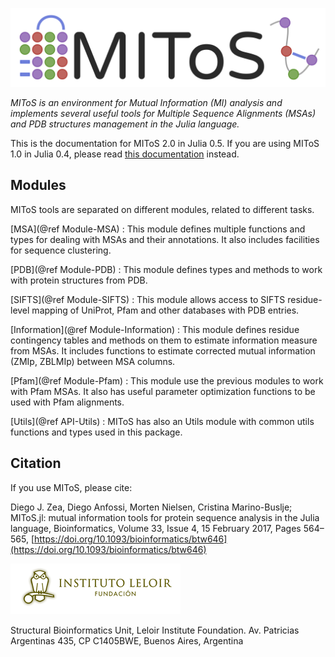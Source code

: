 ![MIToS.jl](../assets/MIToS_logo.png)  

*MIToS is an environment for Mutual Information (MI) analysis and implements several
useful tools for Multiple Sequence Alignments (MSAs) and PDB structures management in
the Julia language.*

This is the documentation for MIToS 2.0 in Julia 0.5. If you are using MIToS 1.0 in
Julia 0.4, please read [this documentation](https://diegozea.github.io/mitosghpage-legacy/)
 instead.  

## Modules

MIToS tools are separated on different modules, related to different tasks.

[MSA](@ref Module-MSA) : This module defines multiple functions and types for dealing
with MSAs and their annotations. It also includes facilities for sequence clustering.

[PDB](@ref Module-PDB) : This module defines types and methods to work with protein
structures from PDB.

[SIFTS](@ref Module-SIFTS) : This module allows access to SIFTS residue-level mapping of
UniProt, Pfam and other databases with PDB entries.

[Information](@ref Module-Information) : This module defines residue contingency tables
and methods on them to estimate information measure from MSAs. It includes functions to
estimate corrected mutual information (ZMIp, ZBLMIp) between MSA columns.  

[Pfam](@ref Module-Pfam) : This module use the previous modules to work with Pfam MSAs.
It also has useful parameter optimization functions to be used with Pfam alignments.  

[Utils](@ref API-Utils) : MIToS has also an Utils module with common utils functions and
types used in this package.  

## Citation  

If you use MIToS, please cite:

Diego J. Zea, Diego Anfossi, Morten Nielsen, Cristina Marino-Buslje; MIToS.jl: mutual information tools for protein sequence analysis in the Julia language, Bioinformatics, Volume 33, Issue 4, 15 February 2017, Pages 564–565, [https://doi.org/10.1093/bioinformatics/btw646](https://doi.org/10.1093/bioinformatics/btw646)  



![Leloir Institute Foundation](../assets/FIL_logo.png)  

Structural Bioinformatics Unit, Leloir Institute Foundation.
Av. Patricias Argentinas 435, CP C1405BWE, Buenos Aires, Argentina

